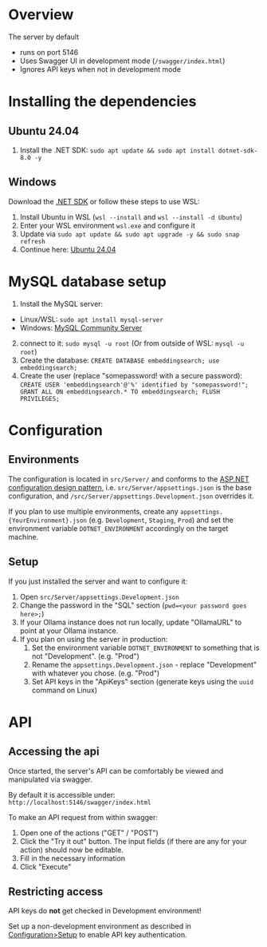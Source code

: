 # Overview
The server by default
- runs on port 5146
- Uses Swagger UI in development mode (`/swagger/index.html`)
- Ignores API keys when not in development mode

# Installing the dependencies
## Ubuntu 24.04
1. Install the .NET SDK: `sudo apt update && sudo apt install dotnet-sdk-8.0 -y`
## Windows
Download the [.NET SDK](https://dotnet.microsoft.com/en-us/download) or follow these steps to use WSL:
1. Install Ubuntu in WSL (`wsl --install` and `wsl --install -d Ubuntu`)
2. Enter your WSL environment `wsl.exe` and configure it
3. Update via `sudo apt update && sudo apt upgrade -y && sudo snap refresh`
4. Continue here: [Ubuntu 24.04](#Ubuntu-24.04)

# MySQL database setup
1. Install the MySQL server:
- Linux/WSL: `sudo apt install mysql-server`
- Windows: [MySQL Community Server](https://dev.mysql.com/downloads/mysql/)
2. connect to it: `sudo mysql -u root` (Or from outside of WSL: `mysql -u root`)
3. Create the database:
`CREATE DATABASE embeddingsearch; use embeddingsearch;`
4. Create the user (replace "somepassword! with a secure password):
`CREATE USER 'embeddingsearch'@'%' identified by "somepassword!"; GRANT ALL ON embeddingsearch.* TO embeddingsearch; FLUSH PRIVILEGES;`

# Configuration
## Environments
The configuration is located in `src/Server/` and conforms to the [ASP.NET configuration design pattern](https://learn.microsoft.com/en-us/aspnet/core/fundamentals/configuration/?view=aspnetcore-9.0), i.e. `src/Server/appsettings.json` is the base configuration, and `/src/Server/appsettings.Development.json` overrides it.

If you plan to use multiple environments, create any `appsettings.{YourEnvironment}.json` (e.g. `Development`, `Staging`, `Prod`) and set the environment variable `DOTNET_ENVIRONMENT` accordingly on the target machine.
## Setup
If you just installed the server and want to configure it:
1. Open `src/Server/appsettings.Development.json`
2. Change the password in the "SQL" section (`pwd=<your password goes here>;`)
3. If your Ollama instance does not run locally, update "OllamaURL" to point at your Ollama instance.
4. If you plan on using the server in production:
    1. Set the environment variable `DOTNET_ENVIRONMENT` to something that is not "Development". (e.g. "Prod")
    2. Rename the `appsettings.Development.json` - replace "Development" with whatever you chose. (e.g. "Prod")
    3. Set API keys in the "ApiKeys" section (generate keys using the `uuid` command on Linux)

# API
## Accessing the api
Once started, the server's API can be comfortably be viewed and manipulated via swagger.

By default it is accessible under: `http://localhost:5146/swagger/index.html`

To make an API request from within swagger:
1. Open one of the actions ("GET" / "POST")
2. Click the "Try it out" button. The input fields (if there are any for your action) should now be editable.
3. Fill in the necessary information
4. Click "Execute"
## Restricting access
API keys do **not** get checked in Development environment!

Set up a non-development environment as described in [Configuration>Setup](#setup) to enable API key authentication.
